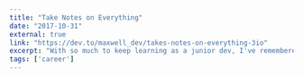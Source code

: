 ```yaml
---
title: "Take Notes on Everything"
date: "2017-10-31"
external: true
link: "https://dev.to/maxwell_dev/takes-notes-on-everything-3io"
excerpt: "With so much to keep learning as a junior dev, I've remembered not to trust my brain to hold onto all the new info."
tags: ['career']
---
```

